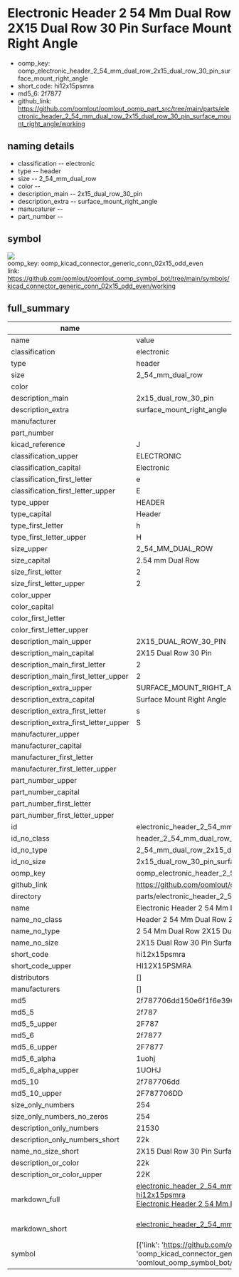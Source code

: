 # Electronic Header 2 54 Mm Dual Row 2X15 Dual Row 30 Pin Surface Mount Right Angle

  
* oomp_key: oomp_electronic_header_2_54_mm_dual_row_2x15_dual_row_30_pin_surface_mount_right_angle 
* short_code: hi12x15psmra
* md5_6: 2f7877  
* github_link: https://github.com/oomlout/oomlout_oomp_part_src/tree/main/parts/electronic_header_2_54_mm_dual_row_2x15_dual_row_30_pin_surface_mount_right_angle/working  
## naming details
* classification -- electronic
* type -- header
* size -- 2_54_mm_dual_row
* color -- 
* description_main -- 2x15_dual_row_30_pin
* description_extra -- surface_mount_right_angle
* manucaturer -- 
* part_number -- 



## symbol

![](symbol/{index}/working/working_600.png)  
oomp_key: oomp_kicad_connector_generic_conn_02x15_odd_even  
link: https://github.com/oomlout/oomlout_oomp_symbol_bot/tree/main/symbols/kicad_connector_generic_conn_02x15_odd_even/working  


## full_summary
| name | value | 
| --- | --- | 
| name | value | 
| classification | electronic | 
| type | header | 
| size | 2_54_mm_dual_row | 
| color |  | 
| description_main | 2x15_dual_row_30_pin | 
| description_extra | surface_mount_right_angle | 
| manufacturer |  | 
| part_number |  | 
| kicad_reference | J | 
| classification_upper | ELECTRONIC | 
| classification_capital | Electronic | 
| classification_first_letter | e | 
| classification_first_letter_upper | E | 
| type_upper | HEADER | 
| type_capital | Header | 
| type_first_letter | h | 
| type_first_letter_upper | H | 
| size_upper | 2_54_MM_DUAL_ROW | 
| size_capital | 2.54 mm Dual Row | 
| size_first_letter | 2 | 
| size_first_letter_upper | 2 | 
| color_upper |  | 
| color_capital |  | 
| color_first_letter |  | 
| color_first_letter_upper |  | 
| description_main_upper | 2X15_DUAL_ROW_30_PIN | 
| description_main_capital | 2X15 Dual Row 30 Pin | 
| description_main_first_letter | 2 | 
| description_main_first_letter_upper | 2 | 
| description_extra_upper | SURFACE_MOUNT_RIGHT_ANGLE | 
| description_extra_capital | Surface Mount Right Angle | 
| description_extra_first_letter | s | 
| description_extra_first_letter_upper | S | 
| manufacturer_upper |  | 
| manufacturer_capital |  | 
| manufacturer_first_letter |  | 
| manufacturer_first_letter_upper |  | 
| part_number_upper |  | 
| part_number_capital |  | 
| part_number_first_letter |  | 
| part_number_first_letter_upper |  | 
| id | electronic_header_2_54_mm_dual_row_2x15_dual_row_30_pin_surface_mount_right_angle | 
| id_no_class | header_2_54_mm_dual_row_2x15_dual_row_30_pin_surface_mount_right_angle | 
| id_no_type | 2_54_mm_dual_row_2x15_dual_row_30_pin_surface_mount_right_angle | 
| id_no_size | 2x15_dual_row_30_pin_surface_mount_right_angle | 
| oomp_key | oomp_electronic_header_2_54_mm_dual_row_2x15_dual_row_30_pin_surface_mount_right_angle | 
| github_link | https://github.com/oomlout/oomlout_oomp_part_src/tree/main/parts/electronic_header_2_54_mm_dual_row_2x15_dual_row_30_pin_surface_mount_right_angle/working | 
| directory | parts/electronic_header_2_54_mm_dual_row_2x15_dual_row_30_pin_surface_mount_right_angle | 
| name | Electronic Header 2 54 Mm Dual Row 2X15 Dual Row 30 Pin Surface Mount Right Angle | 
| name_no_class | Header 2 54 Mm Dual Row 2X15 Dual Row 30 Pin Surface Mount Right Angle | 
| name_no_type | 2 54 Mm Dual Row 2X15 Dual Row 30 Pin Surface Mount Right Angle | 
| name_no_size | 2X15 Dual Row 30 Pin Surface Mount Right Angle | 
| short_code | hi12x15psmra | 
| short_code_upper | HI12X15PSMRA | 
| distributors | [] | 
| manufacturers | [] | 
| md5 | 2f787706dd150e6f1f6e3963088841f3 | 
| md5_5 | 2f787 | 
| md5_5_upper | 2F787 | 
| md5_6 | 2f7877 | 
| md5_6_upper | 2F7877 | 
| md5_6_alpha | 1uohj | 
| md5_6_alpha_upper | 1UOHJ | 
| md5_10 | 2f787706dd | 
| md5_10_upper | 2F787706DD | 
| size_only_numbers | 254 | 
| size_only_numbers_no_zeros | 254 | 
| description_only_numbers | 21530 | 
| description_only_numbers_short | 22k | 
| name_no_size_short | 2X15 Dual Row 30 Pin Surface Mount Right Angle | 
| description_or_color | 22k | 
| description_or_color_upper | 22K | 
| markdown_full | [electronic_header_2_54_mm_dual_row_2x15_dual_row_30_pin_surface_mount_right_angle](https://github.com/oomlout/oomlout_oomp_part_src/tree/main/parts/electronic_header_2_54_mm_dual_row_2x15_dual_row_30_pin_surface_mount_right_angle/working)<br>[hi12x15psmra](https://github.com/oomlout/oomlout_oomp_part_src/tree/main/parts/electronic_header_2_54_mm_dual_row_2x15_dual_row_30_pin_surface_mount_right_angle/working)<br>[Electronic Header 2 54 Mm Dual Row 2X15 Dual Row 30 Pin Surface Mount Right Angle](https://github.com/oomlout/oomlout_oomp_part_src/tree/main/parts/electronic_header_2_54_mm_dual_row_2x15_dual_row_30_pin_surface_mount_right_angle/working)<br><br> | 
| markdown_short | [electronic_header_2_54_mm_dual_row_2x15_dual_row_30_pin_surface_mount_right_angle](https://github.com/oomlout/oomlout_oomp_part_src/tree/main/parts/electronic_header_2_54_mm_dual_row_2x15_dual_row_30_pin_surface_mount_right_angle/working)<br><br> | 
| symbol | [{'link': 'https://github.com/oomlout/oomlout_oomp_symbol_bot/tree/main/symbols/kicad_connector_generic_conn_02x15_odd_even', 'oomp_key': 'oomp_kicad_connector_generic_conn_02x15_odd_even', 'directory': 'oomlout_oomp_symbol_bot/symbols/kicad_connector_generic_conn_02x15_odd_even//working/working.kicad_sym', 'index': 0}] | 
